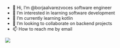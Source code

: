 - 👋 Hi, I’m @borjaalvarezvoces software engineer
- 👀 I’m interested in learning software development
- 🌱 I’m currently learning kotlin
- 💞️ I’m looking to collaborate on backend projects
- 📫 How to reach me by email <a href="borjalsemua@gmail.com"/>

<!---
borjaalvarezvoces/borjaalvarezvoces is a ✨ special ✨ repository because its `README.md` (this file) appears on your GitHub profile.
You can click the Preview link to take a look at your changes.
--->

<img src="https://github-readme-stats.vercel.app/api?username=borjaalvarezvoces&&show_icons=true&title_color=ffffff&icon_color=bb2acf&text_color=daf7dc&bg_color=151515">
